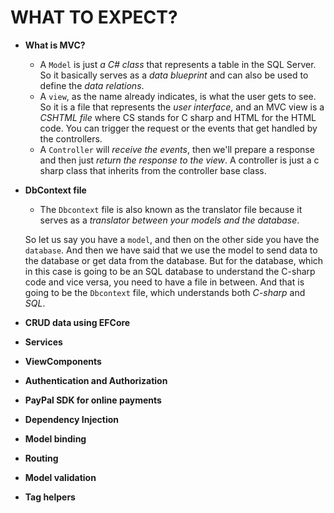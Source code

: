 # WHAT TO EXPECT?

-   **What is MVC?**

    -   A `Model` is just _a C# class_ that represents a table in the SQL Server. So it basically serves as a _data blueprint_ and can also be used to define the _data relations_.
    -   A `view`, as the name already indicates, is what the user gets to see. So it is a file that represents the _user interface_, and an MVC view is a _CSHTML file_ where CS stands for C sharp and HTML for the HTML code. You can trigger the request or the events that get handled by the controllers.
    -   A `Controller` will _receive the events_, then we'll prepare a response and then just _return the response to the view_. A controller is just a c sharp class that inherits from the controller base class.

-   **DbContext file**

    -   The `Dbcontext` file is also known as the translator file because it serves as a _translator between your models and the database_.

    So let us say you have a `model`, and then on the other side you have the `database`. And then we have said that we use the model to send data to the database or get data from the database. But for the database, which in this case is going to be an SQL database to understand the C-sharp code and vice versa, you need to have a file in between. And that is going to be the `Dbcontext` file, which understands both _C-sharp_ and _SQL_.

-   **CRUD data using EFCore**
-   **Services**
-   **ViewComponents**
-   **Authentication and Authorization**
-   **PayPal SDK for online payments**
-   **Dependency Injection**
-   **Model binding**
-   **Routing**
-   **Model validation**
-   **Tag helpers**
